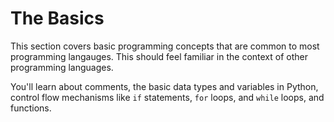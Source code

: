 # The Basics

This section covers basic programming concepts that are common to most
programming langauges. This should feel familiar in the context of other
programming languages.

You'll learn about comments, the basic data types and variables in Python,
control flow mechanisms like `if` statements, `for` loops, and `while` loops,
and functions.
